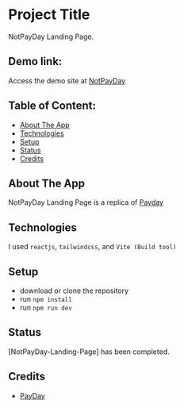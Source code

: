 # Project Title

NotPayDay Landing Page.

## Demo link:

Access the demo site at [NotPayDay](https://notpayday-devaandrew.netlify.app)

## Table of Content:

- [About The App](#about-the-app)
- [Technologies](#technologies)
- [Setup](#setup)
- [Status](#status)
- [Credits](#credits)

## About The App

NotPayDay Landing Page is a replica of [Payday](https://usepayday.com)

## Technologies

I used `reactjs`, `tailwindcss`, and `Vite (Build tool)`

## Setup

- download or clone the repository
- run `npm install`
- run `npm run dev`

## Status

[NotPayDay-Landing-Page] has been completed.

## Credits

- [PayDay](https://usepayday.com)
